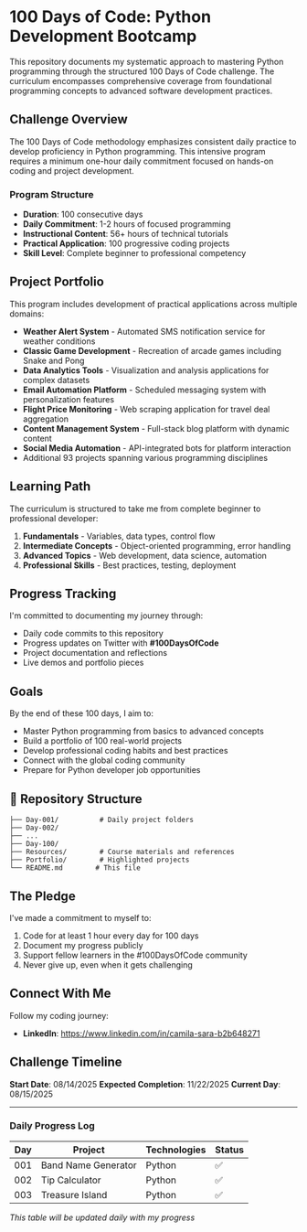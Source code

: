 # 100 Days of Code: Python Development Bootcamp

This repository documents my systematic approach to mastering Python programming through the structured 100 Days of Code challenge. The curriculum encompasses comprehensive coverage from foundational programming concepts to advanced software development practices.

## Challenge Overview

The 100 Days of Code methodology emphasizes consistent daily practice to develop proficiency in Python programming. This intensive program requires a minimum one-hour daily commitment focused on hands-on coding and project development.

### Program Structure
- **Duration**: 100 consecutive days
- **Daily Commitment**: 1-2 hours of focused programming
- **Instructional Content**: 56+ hours of technical tutorials
- **Practical Application**: 100 progressive coding projects
- **Skill Level**: Complete beginner to professional competency

## Project Portfolio

This program includes development of practical applications across multiple domains:

- **Weather Alert System** - Automated SMS notification service for weather conditions
- **Classic Game Development** - Recreation of arcade games including Snake and Pong
- **Data Analytics Tools** - Visualization and analysis applications for complex datasets
- **Email Automation Platform** - Scheduled messaging system with personalization features
- **Flight Price Monitoring** - Web scraping application for travel deal aggregation
- **Content Management System** - Full-stack blog platform with dynamic content
- **Social Media Automation** - API-integrated bots for platform interaction
- Additional 93 projects spanning various programming disciplines

## Learning Path

The curriculum is structured to take me from complete beginner to professional developer:

1. **Fundamentals** - Variables, data types, control flow
2. **Intermediate Concepts** - Object-oriented programming, error handling
3. **Advanced Topics** - Web development, data science, automation
4. **Professional Skills** - Best practices, testing, deployment

## Progress Tracking

I'm committed to documenting my journey through:

-  Daily code commits to this repository
-  Progress updates on Twitter with **#100DaysOfCode**
-  Project documentation and reflections
-  Live demos and portfolio pieces

## Goals

By the end of these 100 days, I aim to:

- Master Python programming from basics to advanced concepts
- Build a portfolio of 100 real-world projects
- Develop professional coding habits and best practices
- Connect with the global coding community
- Prepare for Python developer job opportunities

## 📁 Repository Structure

```
├── Day-001/          # Daily project folders
├── Day-002/          
├── ...
├── Day-100/
├── Resources/        # Course materials and references
├── Portfolio/        # Highlighted projects
└── README.md        # This file
```

##  The Pledge

I've made a commitment to myself to:
1. Code for at least 1 hour every day for 100 days
2. Document my progress publicly
3. Support fellow learners in the #100DaysOfCode community
4. Never give up, even when it gets challenging

##  Connect With Me

Follow my coding journey:
- **LinkedIn**: https://www.linkedin.com/in/camila-sara-b2b648271



##  Challenge Timeline

**Start Date**: 08/14/2025
**Expected Completion**: 11/22/2025
**Current Day**: 08/15/2025

---

###  Daily Progress Log

| Day |        Project      | Technologies | Status |
|-----|---------------------|--------------|--------|
| 001 | Band Name Generator | Python       |   ✅  |
| 002 | Tip Calculator      | Python       |   ✅  |
| 003 | Treasure Island     | Python       |   ✅  |

*This table will be updated daily with my progress*
